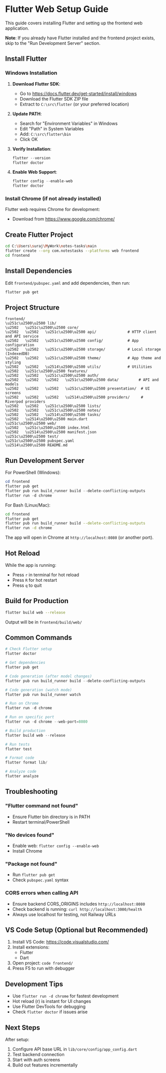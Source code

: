 # Flutter Web Setup Guide

This guide covers installing Flutter and setting up the frontend web application.

**Note**: If you already have Flutter installed and the frontend project exists, skip to the "Run Development Server" section.

## Install Flutter

### Windows Installation

1. **Download Flutter SDK**:
   - Go to https://docs.flutter.dev/get-started/install/windows
   - Download the Flutter SDK ZIP file
   - Extract to `C:\src\flutter` (or your preferred location)

2. **Update PATH**:
   - Search for "Environment Variables" in Windows
   - Edit "Path" in System Variables
   - Add: `C:\src\flutter\bin`
   - Click OK

3. **Verify Installation**:
   ```powershell
   flutter --version
   flutter doctor
   ```

4. **Enable Web Support**:
   ```powershell
   flutter config --enable-web
   flutter doctor
   ```

### Install Chrome (if not already installed)

Flutter web requires Chrome for development:
- Download from https://www.google.com/chrome/

## Create Flutter Project

```bash
cd C:\Users\suraj\MyWork\notes-tasks\main
flutter create --org com.notestasks --platforms web frontend
cd frontend
```

## Install Dependencies

Edit `frontend/pubspec.yaml` and add dependencies, then run:

```bash
flutter pub get
```

## Project Structure

```
frontend/
\u251c\u2500\u2500 lib/
\u2502   \u251c\u2500\u2500 core/
\u2502   \u2502   \u251c\u2500\u2500 api/              # HTTP client and API service
\u2502   \u2502   \u251c\u2500\u2500 config/           # App configuration
\u2502   \u2502   \u251c\u2500\u2500 storage/          # Local storage (IndexedDB)
\u2502   \u2502   \u251c\u2500\u2500 theme/            # App theme and styling
\u2502   \u2502   \u2514\u2500\u2500 utils/            # Utilities
\u2502   \u251c\u2500\u2500 features/
\u2502   \u2502   \u251c\u2500\u2500 auth/
\u2502   \u2502   \u2502   \u251c\u2500\u2500 data/         # API and models
\u2502   \u2502   \u2502   \u251c\u2500\u2500 presentation/  # UI screens
\u2502   \u2502   \u2502   \u2514\u2500\u2500 providers/     # Riverpod providers
\u2502   \u2502   \u251c\u2500\u2500 lists/
\u2502   \u2502   \u251c\u2500\u2500 notes/
\u2502   \u2502   \u2514\u2500\u2500 tasks/
\u2502   \u2514\u2500\u2500 main.dart
\u251c\u2500\u2500 web/
\u2502   \u251c\u2500\u2500 index.html
\u2502   \u2514\u2500\u2500 manifest.json
\u251c\u2500\u2500 test/
\u251c\u2500\u2500 pubspec.yaml
\u2514\u2500\u2500 README.md
```

## Run Development Server

For PowerShell (Windows):
```powershell
cd frontend
flutter pub get
flutter pub run build_runner build --delete-conflicting-outputs
flutter run -d chrome
```

For Bash (Linux/Mac):
```bash
cd frontend
flutter pub get
flutter pub run build_runner build --delete-conflicting-outputs
flutter run -d chrome
```

The app will open in Chrome at `http://localhost:8080` (or another port).

## Hot Reload

While the app is running:
- Press `r` in terminal for hot reload
- Press `R` for hot restart
- Press `q` to quit

## Build for Production

```bash
flutter build web --release
```

Output will be in `frontend/build/web/`

## Common Commands

```powershell
# Check Flutter setup
flutter doctor

# Get dependencies
flutter pub get

# Code generation (after model changes)
flutter pub run build_runner build --delete-conflicting-outputs

# Code generation (watch mode)
flutter pub run build_runner watch

# Run on Chrome
flutter run -d chrome

# Run on specific port
flutter run -d chrome --web-port=8080

# Build production
flutter build web --release

# Run tests
flutter test

# Format code
flutter format lib/

# Analyze code
flutter analyze
```

## Troubleshooting

### "Flutter command not found"
- Ensure Flutter bin directory is in PATH
- Restart terminal/PowerShell

### "No devices found"
- Enable web: `flutter config --enable-web`
- Install Chrome

### "Package not found"
- Run `flutter pub get`
- Check `pubspec.yaml` syntax

### CORS errors when calling API
- Ensure backend CORS_ORIGINS includes `http://localhost:8080`
- Check backend is running: `curl http://localhost:3000/health`
- Always use localhost for testing, not Railway URLs

## VS Code Setup (Optional but Recommended)

1. Install VS Code: https://code.visualstudio.com/
2. Install extensions:
   - Flutter
   - Dart
3. Open project: `code frontend/`
4. Press F5 to run with debugger

## Development Tips

- Use `flutter run -d chrome` for fastest development
- Hot reload (r) is instant for UI changes
- Use Flutter DevTools for debugging
- Check `flutter doctor` if issues arise

## Next Steps

After setup:
1. Configure API base URL in `lib/core/config/app_config.dart`
2. Test backend connection
3. Start with auth screens
4. Build out features incrementally
